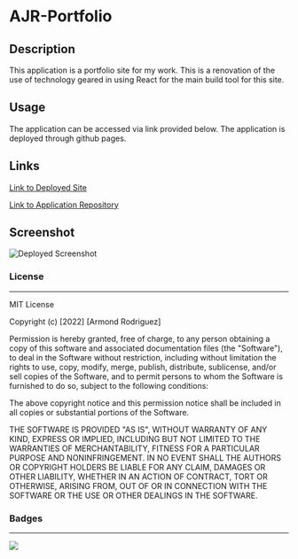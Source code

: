 # AJR-Portfolio

## Description

This application is a portfolio site for my work. This is a renovation of the use of technology geared in using React for the main build tool for this site.

## Usage

The application can be accessed via link provided below. The application is deployed through github pages.

## Links

[Link to Deployed Site](https://drive.google.com/file/d/1ilRVEYgWZ3OWvobY4eR-4sF-8VbgNGRz/view?usp=sharing)

[Link to Application Repository](https://github.com/ArmondR/ajr-portfolio)

## Screenshot

![Deployed Screenshot]()

### License

---

MIT License

Copyright (c) [2022] [Armond Rodriguez]

Permission is hereby granted, free of charge, to any person obtaining a copy
of this software and associated documentation files (the "Software"), to deal
in the Software without restriction, including without limitation the rights
to use, copy, modify, merge, publish, distribute, sublicense, and/or sell
copies of the Software, and to permit persons to whom the Software is
furnished to do so, subject to the following conditions:

The above copyright notice and this permission notice shall be included in all
copies or substantial portions of the Software.

THE SOFTWARE IS PROVIDED "AS IS", WITHOUT WARRANTY OF ANY KIND, EXPRESS OR
IMPLIED, INCLUDING BUT NOT LIMITED TO THE WARRANTIES OF MERCHANTABILITY,
FITNESS FOR A PARTICULAR PURPOSE AND NONINFRINGEMENT. IN NO EVENT SHALL THE
AUTHORS OR COPYRIGHT HOLDERS BE LIABLE FOR ANY CLAIM, DAMAGES OR OTHER
LIABILITY, WHETHER IN AN ACTION OF CONTRACT, TORT OR OTHERWISE, ARISING FROM,
OUT OF OR IN CONNECTION WITH THE SOFTWARE OR THE USE OR OTHER DEALINGS IN THE
SOFTWARE.

### Badges

---

![](https://img.shields.io/badge/license-MIT-green)
